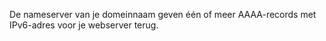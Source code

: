 De nameserver van je domeinnaam geven één of meer AAAA-records met IPv6-adres voor je webserver terug.
